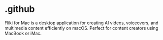 # .github
Fliki for Mac is a desktop application for creating AI videos, voiceovers, and multimedia content efficiently on macOS. Perfect for content creators using MacBook or iMac.
